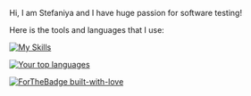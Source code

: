 Hi, I am Stefaniya and I have huge passion for software testing!



Here is the tools and languages that I use:


[![My Skills](https://skillicons.dev/icons?i=cs,js,html,css,postman,docker,dotnet,visualstudio,vscode,nodejs,github,githubactions,selenium,azure,grafana,prometheus,jenkins,mongodb,mysql,windows,powershell,wordpress)](https://skillicons.dev)



[![Your top languages](https://github-readme-stats.vercel.app/api/top-langs/?username=StefRuseva88&theme=synthwave)](https://github.com/anuraghazra/github-readme-stats)


[![ForTheBadge built-with-love](http://ForTheBadge.com/images/badges/built-with-love.svg)](https://GitHub.com/Naereen/)
